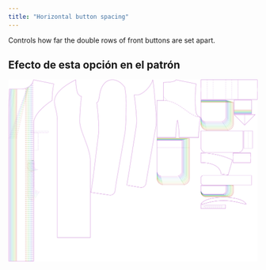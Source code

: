 ```yaml
---
title: "Horizontal button spacing"
---
```


Controls how far the double rows of front buttons are set apart.

## Efecto de esta opción en el patrón

![This image shows the effect of this option by superimposing several variants that have a different value for this option](carlita_buttonspacinghorizontal_sample.svg "Effect of this option on the pattern")
